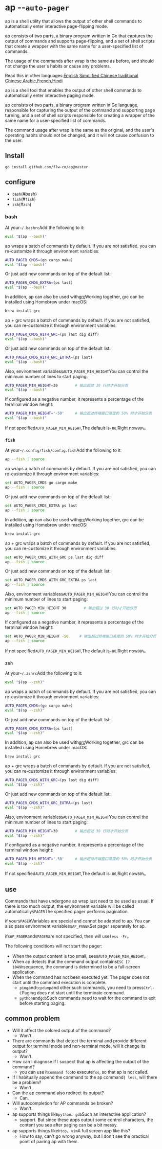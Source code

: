 # ap --`auto-pager`

ap is a shell utility that allows the output of other shell commands to automatically enter interactive page-flipping mode.

ap consists of two parts, a binary program written in Go that captures the output of commands and supports page-flipping, and a set of shell scripts that create a wrapper with the same name for a user-specified list of commands.

The usage of the commands after wrap is the same as before, and should not change the user's habits or cause any problems.

Read this in other languages:[English](README.en.md),[Simplified Chinese](README.md),[traditional Chinese](README.zh-TW.md),[Arabic](README.ar.md),[French](README.fr.md),[Hindi](README.hi.md)

ap is a shell tool that enables the output of other shell commands to automatically enter interactive paging mode.

ap consists of two parts, a binary program written in Go language, responsible for capturing the output of the command and supporting page turning,
and a set of shell scripts responsible for creating a wrapper of the same name for a user-specified list of commands.

The command usage after wrap is the same as the original, and the user's operating habits should not be changed, and it will not cause confusion to the user.

## Install

    go install github.com/flw-cn/ap@master

## configure

-   `bash`(#bash)
-   `fish`(#`fish`)
-   `zsh`(#`zsh`)

### bash

At your`~/.bashrc`Add the following to it:

```sh
eval "$(ap --bash)"
```

ap wraps a batch of commands by default. If you are not satisfied, you can re-customize it through environment variables:

```sh
AUTO_PAGER_CMDS=(go cargo make)
eval "$(ap --bash)"
```

Or just add new commands on top of the default list:

```sh
AUTO_PAGER_CMDS_EXTRA=(ps last)
eval "$(ap --bash)"
```

In addition, ap can also be used with[grc](https://github.com/garabik/grc)Working together, grc can be installed using Homebrew under macOS:

```sh
brew install grc
```

ap + grc wraps a batch of commands by default. If you are not satisfied, you can re-customize it through environment variables:

```sh
AUTO_PAGER_CMDS_WITH_GRC=(ps last dig diff)
eval "$(ap --bash)"
```

Or just add new commands on top of the default list:

```sh
AUTO_PAGER_CMDS_WITH_GRC_EXTRA=(ps last)
eval "$(ap --bash)"
```

Also, environment variables`$AUTO_PAGER_MIN_HEIGHT`You can control the minimum number of lines to start paging:

```sh
AUTO_PAGER_MIN_HEIGHT=30        # 输出超过 30 行时才开始分页
eval "$(ap --bash)"
```

If configured as a negative number, it represents a percentage of the terminal window height:

```sh
AUTO_PAGER_MIN_HEIGHT='-50'     # 输出超过终端窗口高度的 50% 时才开始分页
eval "$(ap --bash)"
```

If not specified`AUTO_PAGER_MIN_HEIGHT`,The default is`-80`,Right now`80%`。

### `fish`

At your`~/.config/fish/config.fish`Add the following to it:

```sh
ap --fish | source
```

ap wraps a batch of commands by default. If you are not satisfied, you can re-customize it through environment variables:

```sh
set AUTO_PAGER_CMDS go cargo make
ap --fish | source
```

Or just add new commands on top of the default list:

```sh
set AUTO_PAGER_CMDS_EXTRA ps last
ap --fish | source
```

In addition, ap can also be used with[grc](https://github.com/garabik/grc)Working together, grc can be installed using Homebrew under macOS:

```sh
brew install grc
```

ap + grc wraps a batch of commands by default. If you are not satisfied, you can re-customize it through environment variables:

```sh
set AUTO_PAGER_CMDS_WITH_GRC ps last dig diff
ap --fish | source
```

Or just add new commands on top of the default list:

```sh
set AUTO_PAGER_CMDS_WITH_GRC_EXTRA ps last
ap --fish | source
```

Also, environment variables`$AUTO_PAGER_MIN_HEIGHT`You can control the minimum number of lines to start paging:

```sh
set AUTO_PAGER_MIN_HEIGHT 30        # 输出超过 30 行时才开始分页
ap --fish | source
```

If configured as a negative number, it represents a percentage of the terminal window height:

```sh
set AUTO_PAGER_MIN_HEIGHT -50     # 输出超过终端窗口高度的 50% 时才开始分页
ap --fish | source
```

If not specified`AUTO_PAGER_MIN_HEIGHT`,The default is`-80`,Right now`80%`。

### `zsh`

At your`~/.zshrc`Add the following to it:

```sh
eval "$(ap --zsh)"
```

ap wraps a batch of commands by default. If you are not satisfied, you can re-customize it through environment variables:

```sh
AUTO_PAGER_CMDS=(go cargo make)
eval "$(ap --zsh)"
```

Or just add new commands on top of the default list:

```sh
AUTO_PAGER_CMDS_EXTRA=(ps last)
eval "$(ap --zsh)"
```

In addition, ap can also be used with[grc](https://github.com/garabik/grc)Working together, grc can be installed using Homebrew under macOS:

```sh
brew install grc
```

ap + grc wraps a batch of commands by default. If you are not satisfied, you can re-customize it through environment variables:

```sh
AUTO_PAGER_CMDS_WITH_GRC=(ps last dig diff)
eval "$(ap --zsh)"
```

Or just add new commands on top of the default list:

```sh
AUTO_PAGER_CMDS_WITH_GRC_EXTRA=(ps last)
eval "$(ap --zsh)"
```

Also, environment variables`$AUTO_PAGER_MIN_HEIGHT`You can control the minimum number of lines to start paging:

```sh
AUTO_PAGER_MIN_HEIGHT=30        # 输出超过 30 行时才开始分页
eval "$(ap --zsh)"
```

If configured as a negative number, it represents a percentage of the terminal window height:

```sh
AUTO_PAGER_MIN_HEIGHT='-50'     # 输出超过终端窗口高度的 50% 时才开始分页
eval "$(ap --zsh)"
```

If not specified`AUTO_PAGER_MIN_HEIGHT`,The default is`-80`,Right now`80%`。

## use

Commands that have undergone ap wrap just need to be used as usual.
If there is too much output, the environment variable will be called automatically`$PAGER`The specified pager performs pagination.

if your`$PAGER`Variables are special and cannot be adapted to ap. You can also pass environment variables`$AP_PAGER`Set pager separately for ap.

if`$AP_PAGER`and`$PAGER`are not specified, then will use`less -Fr`。

The following conditions will not start the pager:

-   When the output content is too small, see`$AUTO_PAGER_MIN_HEIGHT`。
-   When ap detects that the command output contains`ESC [?1049h`sequence, the command is determined to be a full-screen application.
-   When the command has not been executed yet. The pager does not start until the command execution is complete.
    -   `ping`and`tcpdump`and other such commands, you need to press`Ctrl-C`Paging does not start until the terminate command.
    -   `python`and`gdb`Such commands need to wait for the command to exit before starting paging.

## common problem

-   Will it affect the colored output of the command?
    -   Won't.
-   There are commands that detect the terminal and provide different output for terminal mode and non-terminal mode, will it change its output?
    -   Won't.
-   How can I diagnose if I suspect that ap is affecting the output of the command?
    -   you can use it`command foo`to execute`foo`, so that ap is not called.
-   If I habitually append the command to the ap command`| less`, will there be a problem?
    -   Won't.
-   Can the ap command also redirect its output?
    -   Can.
-   Will autocompletion for AP commands be broken?
    -   Won't.
-   ap supports things like`python`、`gdb`Such an interactive application?
    -   support. But since these apps output some control characters, the content you see after paging can be a bit messy.
-   ap supports things like`htop`、`vim`A full screen app like this?
    -   How to say, can't go wrong anyway, but I don't see the practical point of pairing ap with them.
